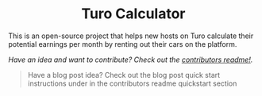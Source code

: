 <h1 align="center">
  Turo Calculator
</h1>

This is an open-source project that helps new hosts on Turo calculate their potential earnings per month by renting out their cars on the platform.

_Have an idea and want to contribute? Check out the [contributors readme!](Contributing.md)._

> Have a blog post idea? Check out the blog post quick start instructions under in the contributors readme quickstart section
